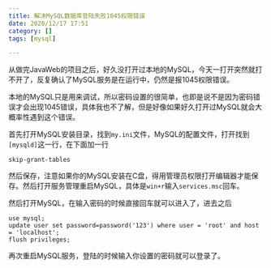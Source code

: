 ```yaml
---
title: 解决MySQL数据库登陆失败1045权限错误
date: 2020/12/17 17:51
category: []
tags: [mysql]

---
```



从做完JavaWeb的项目之后，好久没打开过本地的MySQL，今天一打开突然就打不开了，反复确认了MySQL服务是在运行中，仍然是报1045权限错误。

<!--more-->

本地的MySQL只是用来调试，所以密码设置的很简单，也即是说不是因为密码错误才会出现1045错误，具体我也不了解，但是好像如果好久打开过MySQL就会大概率性遇到这个错误。

首先打开MySQL安装目录，找到`my.ini`文件，MySQL的配置文件，打开找到`[mysqld]`这一行，在下面加一行
```
skip-grant-tables
```
然后保存，注意如果你的MySQL安装在C盘，得用管理员权限打开编辑器才能保存。然后打开服务管理重启MySQL，具体是`win+r`输入`services.msc`回车。

然后打开MySQL，在输入密码的时候直接回车就可以进入了，进去之后
```
use mysql;
update user set password=password('123') where user = 'root' and host = 'localhost';
flush privileges;
```
再次重启MySQL服务，登陆的时候输入你设置的密码就可以登录了。